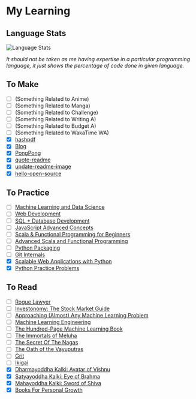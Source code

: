 # My Learning

## Language Stats

<img alt="Language Stats" src="https://github-readme-stats.vercel.app/api/top-langs/?username=siddharth2016&layout=compact&langs_count=16&theme=graywhite&hide=jupyter%20notebook"/>

*It should not be taken as me having expertise in a particular programming language, it just shows the percentage of code done in given language.*


## To Make

- [ ] (Something Related to Anime)
- [ ] (Something Related to Manga)
- [ ] (Something Related to Challenge)
- [ ] (Something Related to Writing A)
- [ ] (Something Related to Budget A)
- [ ] (Something Related to WakaTime WA)
- [x] [hashpdf](https://github.com/siddharth2016/hashpdf)
- [x] [Blog](https://blog.codekaro.info/)
- [x] [PongPong](https://github.com/Siddharth2016/PongPong)
- [x] [quote-readme](https://github.com/siddharth2016/quote-readme)
- [x] [update-readme-image](https://github.com/siddharth2016/update-readme-image)
- [x] [hello-open-source](https://github.com/siddharth2016/hello-open-source#hello-open-source)

## To Practice

- [ ] [Machine Learning and Data Science](https://www.udemy.com/course/complete-machine-learning-and-data-science-zero-to-mastery/)
- [ ] [Web Development](https://www.udemy.com/course/the-complete-web-developer-zero-to-mastery/)
- [ ] [SQL + Database Development](https://www.udemy.com/course/complete-sql-databases-bootcamp-zero-to-mastery/)
- [ ] [JavaScript Advanced Concepts](https://www.udemy.com/course/advanced-javascript-concepts/)
- [ ] [Scala & Functional Programming for Beginners](https://www.udemy.com/course/rock-the-jvm-scala-for-beginners/)
- [ ] [Advanced Scala and Functional Programming](https://www.udemy.com/course/advanced-scala/)
- [ ] [Python Packaging](https://python-packaging.readthedocs.io/en/latest/minimal.html)
- [ ] [Git Internals](https://www.leshenko.net/p/ugit/)
- [x] [Scalable Web Applications with Python](https://www.udemy.com/course/flask-is-fun-and-easy-from-basics-to-building-scalable-apps/)
- [x] [Python Practice Problems](https://realpython.com/python-practice-problems/)

## To Read

- [ ] [Rogue Lawyer](https://amzn.to/3lh0xw6)
- [ ] [Investonomy: The Stock Market Guide](https://amzn.to/2ZOrAWP)
- [ ] [Approaching (Almost) Any Machine Learning Problem](https://amzn.to/3hLKVOw)
- [ ] [Machine Learning Engineering](https://amzn.to/30p3PVr)
- [ ] [The Hundred-Page Machine Learning Book](https://amzn.to/3n1o2ul)
- [ ] [The Immortals of Meluha](https://amzn.to/3kD8StE)
- [ ] [The Secret Of The Nagas](https://amzn.to/3mq67fu)
- [ ] [The Oath of the Vayuputras](https://amzn.to/37LHqGs)
- [ ] [Grit](https://amzn.to/3h1nvWG)
- [ ] [Ikigai](https://amzn.to/34vtKwH)
- [x] [Dharmayoddha Kalki: Avatar of Vishnu](https://amzn.to/32MgALv)
- [x] [Satyayoddha Kalki: Eye of Brahma](https://amzn.to/2HiVBYn)
- [x] [Mahayoddha Kalki: Sword of Shiva](https://amzn.to/2Hhg93w)
- [x] [Books For Personal Growth](https://amzn.to/2RI5eBP)
